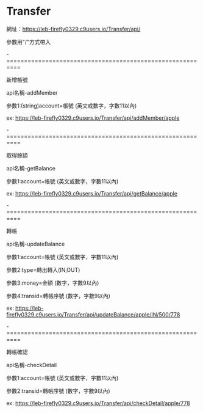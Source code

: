 # Transfer

網址：https://leb-firefly0329.c9users.io/Transfer/api/

參數用"/"方式帶入

-==========================================================

新增帳號

api名稱-addMember

參數1:(string)account=帳號 (英文或數字，字數11以內)

ex:
https://leb-firefly0329.c9users.io/Transfer/api/addMember/apple

-==========================================================

取得餘額

api名稱-getBalance

參數1:account=帳號 (英文或數字，字數11以內)

ex:
https://leb-firefly0329.c9users.io/Transfer/api/getBalance/apple

-==========================================================

轉帳

api名稱-updateBalance

參數1:account=帳號 (英文或數字，字數11以內)

參數2:type=轉出轉入(IN,OUT)

參數3:money=金額 (數字，字數9以內)

參數4:transid=轉帳序號 (數字，字數9以內)

ex:
https://leb-firefly0329.c9users.io/Transfer/api/updateBalance/apple/IN/500/778

-==========================================================

轉帳確認

api名稱-checkDetail

參數1:account=帳號  (英文或數字，字數11以內)

參數2:transid=轉帳序號  (數字，字數9以內)

ex:
https://leb-firefly0329.c9users.io/Transfer/api/checkDetail/apple/778